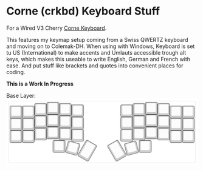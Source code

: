 # Corne (crkbd) Keyboard Stuff
For a Wired V3 Cherry [Corne Keyboard](https://github.com/foostan/crkbd/).

This features my keymap setup coming from a Swiss QWERTZ keyboard and moving on to Colemak-DH.
When using with Windows, Keyboard is set tu US (International) to make accents and Umlauts accessible trough alt keys, which
makes this useable to write English, German and French with ease.
And put stuff like brackets and quotes into convenient places for coding.

**This is a Work In Progress**

Base Layer:
![BaseLayer](/keymap-visuals/corne,-default-colemak-dh-international.svg)


